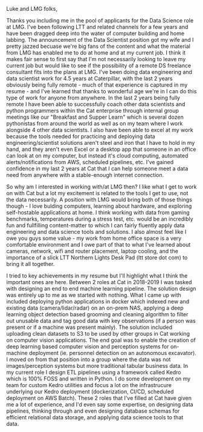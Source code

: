 Luke and LMG folks,

Thanks you including me in the pool of applicants for the Data Science role at LMG. 
I've been following LTT and related channels for a few years and have been dragged deep into the water of computer building and home labbing.
The announcement of the Data Scientist position got my wife and I pretty jazzed becuase we're big fans of the content and what the material from LMG has enabled me to do at home and at my current job. 
I think it makes fair sense to first say that I'm not necessarily looking to leave my current job but would like to see if the possibility of a remote DS freelance consultant fits into the plans at LMG. 
I've been doing data engineering and data scientist work for 4.5 years at Caterpillar, with the last 2 years obviously being fully remote - much of that experience is captured in my resume - and I've learned that thanks to wonderful age we're in I can do this type of work for anyone from anywhere.
In the last 2 years being fully remote I have been able to successfully coach other data scientists and python programmers within the Cat enterprise through internal group meetings like our "Breakfast and Supper Learn" which is several dozen pythonistas from around the world as well as on my team where I work alongside 4 other data scientists. 
I also have been able to excel at my work because the tools needed for practicing and deploying data engineering/scientist solutions aren't steel and iron that I have to hold in my hand, and they aren't even Excel or a desktop app that someone in an office can look at on my computer, but instead it's cloud computing, automated alerts/notifications from AWS, scheduled pipelines, etc. I've gained confidence in my last 2 years at Cat that I can help someone meet a data need from anywhere with a stable-enough internet connection.

So why am I interested in working with/at LMG then?
I like what I get to work on with Cat but a lot my excitement is related to the tools I get to use, not the data necessarily.
A position with LMG would bring both of those things though - I love bulding computers, learning about hardware, and exploring self-hostable applications at home.
I think working with data from gaming benchmarks, temperatures during a stress test, etc. would be an incredibly fun and fullfilling content-matter to which I can fairly fluently apply data engineering and data science tools and solutions.
I also almost feel like I owe you guys some value - my work from home office space is a very comfortable environment and I owe part of that to what I've learned about cameras, network, wifi and router placement, laptop cooling, and the importance of a slick LTT Northern Lights Desk Pad (ltt store dot com) to bring it all together.

I tried to key achievements in my resume but I'll highlight what I think the important ones are here. 
Between 2 roles at Cat in 2018-2019 I was tasked with designing an end to end machine learning pipeline.
The solution design was entirely up to me as we started with nothing.
What I came up with included deploying python applications in docker which indexed new and existing data (camera/lidar/radar) on an on-prem NAS, applying a deep learning object detection based grooming and cleaning algorithm to filter out unusable data and tag good data with key observations (if a person was present or if a machine was present mainly). The solution included uploading clean datasets to S3 to be used by other groups in Cat working on computer vision applications. The end goal was to enable the creation of deep learning based computer vision and perception systems for on-machine deployment (ie. personnel detection on an autonomous excavator).
I moved on from that position into a group where the data was not images/perception systems but more traditional tabular business data.
In my current role I design ETL pipelines using a framework called Kedro which is 100% FOSS and written in Python. I do some development on my team for custom Kedro utilities and focus a lot on the infrastrucure underlying our Kedro deployment (dockerization, CI/CD, scheduled deployment on AWS Batch).
These 2 roles that I've filled at Cat have given me a lot of experience, and I'd even say some expertise, on designing data pipelines, thinking through and even designing database schemas for efficient relational data storage, and applying data science tools to that data.
